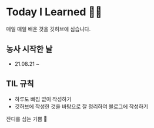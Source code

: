 # Today I Learned 🧑‍🌾
매일 매일 배운 것을 깃허브에 심습니다.
## 농사 시작한 날
- 21.08.21 ~
## TIL 규칙
- 하루도 빠짐 없이 작성하기
- 깃허브에 작성한 것을 바탕으로 잘 정리하여 블로그에 작성하기


잔디를 심는 기쁨 🌱
